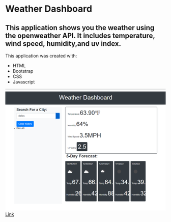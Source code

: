 # Weather Dashboard
## This application shows you the weather using the openweather API. It includes temperature, wind speed, humidity,and uv index. 

This application was created with:
* HTML
* Bootstrap
* CSS
* Javascript

![Screenshot](./Develop/weather.png)
[Link](placeholder)